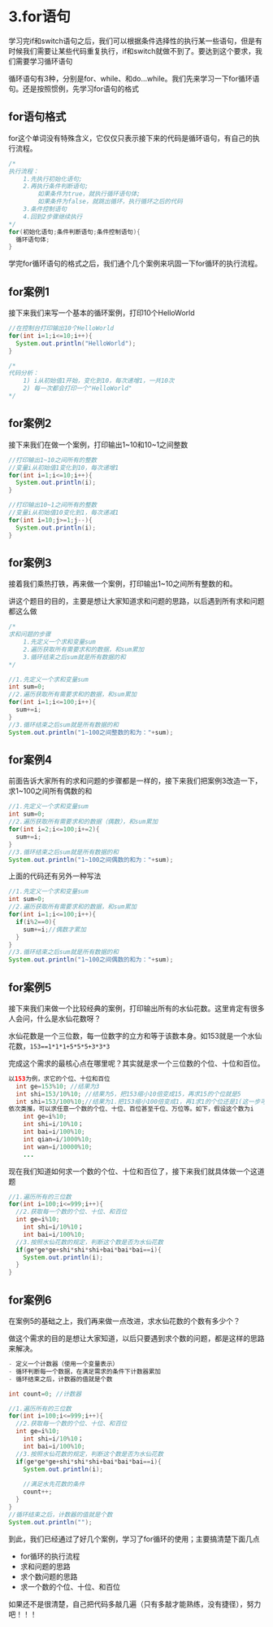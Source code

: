 # 3.for语句

学习完if和switch语句之后，我们可以根据条件选择性的执行某一些语句，但是有时候我们需要让某些代码重复执行，if和switch就做不到了。要达到这个要求，我们需要学习循环语句

循环语句有3种，分别是for、while、和do...while。我们先来学习一下for循环语句。还是按照惯例，先学习for语句的格式

## for语句格式

for这个单词没有特殊含义，它仅仅只表示接下来的代码是循环语句，有自己的执行流程。

```java
/*
执行流程：
	1.先执行初始化语句;
	2.再执行条件判断语句;
		如果条件为true，就执行循环语句体;
		如果条件为false，就跳出循环，执行循环之后的代码
	3.条件控制语句
	4.回到2步骤继续执行
*/
for(初始化语句;条件判断语句;条件控制语句){
  循环语句体;
}
```



学完for循环语句的格式之后，我们通个几个案例来巩固一下for循环的执行流程。

## for案例1

接下来我们来写一个基本的循环案例，打印10个HelloWorld

```java
//在控制台打印输出10个HelloWorld
for(int i=1;i<=10;i++){
  System.out.println("HelloWorld");
}

/*
代码分析：
	1) i从初始值1开始，变化到10，每次递增1，一共10次
	2) 每一次都会打印一个"HelloWorld"
*/
```

## for案例2

接下来我们在做一个案例，打印输出1~10和10~1之间整数

```java
//打印输出1~10之间所有的整数
//变量i从初始值1变化到10，每次递增1
for(int i=1;i<=10;i++){
  System.out.println(i);
}

//打印输出10~1之间所有的整数
//变量i从初始值10变化到1，每次递减1
for(int i=10;j>=1;j--){
  System.out.println(i);
}
```

## for案例3

接着我们乘热打铁，再来做一个案例，打印输出1~10之间所有整数的和。

讲这个题目的目的，主要是想让大家知道求和问题的思路，以后遇到所有求和问题都这么做

```java
/*
求和问题的步骤
	1.先定义一个求和变量sum
	2.遍历获取所有需要求和的数据，和sum累加
	3.循环结束之后sum就是所有数据的和
*/

//1.先定义一个求和变量sum
int sum=0;
//2.遍历获取所有需要求和的数据，和sum累加
for(int i=1;i<=100;i++){
  sum+=i;
}
//3.循环结束之后sum就是所有数据的和
System.out.println("1~100之间整数的和为："+sum);
```

## for案例4

前面告诉大家所有的求和问题的步骤都是一样的，接下来我们把案例3改造一下，求1~100之间所有偶数的和

```java
//1.先定义一个求和变量sum
int sum=0;
//2.遍历获取所有需要求和的数据（偶数），和sum累加
for(int i=2;i<=100;i+=2){
  sum+=i;
}
//3.循环结束之后sum就是所有数据的和
System.out.println("1~100之间偶数的和为："+sum);
```

上面的代码还有另外一种写法

```java
//1.先定义一个求和变量sum
int sum=0;
//2.遍历获取所有需要求和的数据，和sum累加
for(int i=1;i<=100;i++){
  if(i%2==0){
    sum+=i;//偶数才累加
  }
}
//3.循环结束之后sum就是所有数据的和
System.out.println("1~100之间偶数的和为："+sum);
```

## for案例5

接下来我们来做一个比较经典的案例，打印输出所有的水仙花数。这里肯定有很多人会问，什么是水仙花数呀？

水仙花数是一个三位数，每一位数字的立方和等于该数本身。如153就是一个水仙花数，`153==1*1*1+5*5*5+3*3*3`

完成这个需求的最核心点在哪里呢？其实就是求一个三位数的个位、十位和百位。

```java
以153为例，求它的个位、十位和百位
  int ge=153%10; //结果为3
  int shi=153/10%10; //结果为5，把153缩小10倍变成15，再求15的个位就是5
  int shi=153/100%10;//结果为1.把153缩小100倍变成1，再1求1的个位还是1(这一步可以省略)
依次类推，可以求任意一个数的个位、十位、百位甚至千位、万位等。如下，假设这个数为i
	int ge=i%10;
	int shi=i/10%10；
	int bai=i/100%10;
	int qian=i/1000%10;
	int wan=i/10000%10;
	...
```



现在我们知道如何求一个数的个位、十位和百位了，接下来我们就具体做一个这道题

```java
//1.遍历所有的三位数
for(int i=100;i<=999;i++){
  //2.获取每一个数的个位、十位、和百位
  int ge=i%10;
	int shi=i/10%10；
	int bai=i/100%10;
  //3.按照水仙花数的规定，判断这个数是否为水仙花数
  if(ge*ge*ge+shi*shi*shi+bai*bai*bai==i){
    System.out.println(i);
  }
}
```



## for案例6

在案例5的基础之上，我们再来做一点改进，求水仙花数的个数有多少个？

做这个需求的目的是想让大家知道，以后只要遇到求个数的问题，都是这样的思路来解决。

```java
- 定义一个计数器（使用一个变量表示）
- 循环判断每一个数据，在满足需求的条件下计数器累加
- 循环结束之后，计数器的值就是个数
```



```java
int count=0; //计数器

//1.遍历所有的三位数
for(int i=100;i<=999;i++){
  //2.获取每一个数的个位、十位、和百位
  int ge=i%10;
	int shi=i/10%10；
	int bai=i/100%10;
  //3.按照水仙花数的规定，判断这个数是否为水仙花数
  if(ge*ge*ge+shi*shi*shi+bai*bai*bai==i){
    System.out.println(i);
    
    //满足水先花数的条件
    count++;
  }
}
//循环结束之后，计数器的值就是个数
System.out.println("");
```



到此，我们已经通过了好几个案例，学习了for循环的使用；主要搞清楚下面几点

- for循环的执行流程
- 求和问题的思路
- 求个数问题的思路
- 求一个数的个位、十位、和百位

如果还不是很清楚，自己把代码多敲几遍（只有多敲才能熟练，没有捷径），努力吧！！！